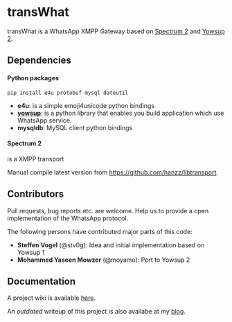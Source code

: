 # transWhat

transWhat is a WhatsApp XMPP Gateway based on [Spectrum 2](http://www.spectrum.im) and [Yowsup 2](https://github.com/tgalal/yowsup).

## Dependencies

#### Python packages

    pip install e4u protobuf mysql dateutil

  - **e4u**: is a simple emoji4unicode python bindings
  - [**yowsup**](https://github.com/tgalal/yowsup): is a python library that enables you build application which use WhatsApp service.
  - **mysqldb**: MySQL client python bindings

#### Spectrum 2
is a XMPP transport

Manual compile latest version from https://github.com/hanzz/libtransport.

## Contributors

Pull requests, bug reports etc. are welcome. Help us to provide a open implementation of the WhatsApp protocol.

The following persons have contributed major parts of this code:

  - **Steffen Vogel** (@stv0g): Idea and initial implementation based on Yowsup 1
  - **Mohammed Yaseen Mowzer** (@moyamo): Port to Yowsup 2

## Documentation

A project wiki is available [here](https://dev.0l.de/wiki/projects/transwhat/).

An *outdated* writeup of this project is also availabe at my [blog](http://www.steffenvogel.de/2013/06/29/transwhat/).
